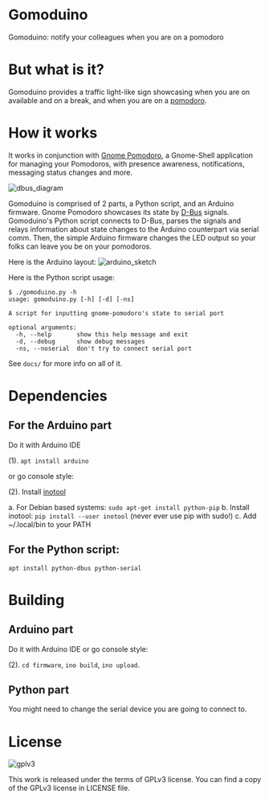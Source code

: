 Gomoduino
======

Gomoduino: notify your colleagues when you are on a pomodoro


# But what is it?
Gomoduino provides a traffic light-like sign showcasing when you are on available
and on a break, and when you are on a [pomodoro](http://pomodorotechnique.com).


# How it works
It works in conjunction with [Gnome Pomodoro](http://gnomepomodoro.org),
a Gnome-Shell application for managing your Pomodoros, with presence awareness,
notifications, messaging status changes and more.

![dbus_diagram](https://github.com/viccuad/gomoduino/raw/master/docs/arduino/bustle_pomodoro_log)

Gomoduino is comprised of 2 parts, a Python script, and an Arduino firmware.
Gnome Pomodoro showcases its state by [D-Bus](https://freedesktop.org/wiki/IntroductionToDBus/)
signals. Gomoduino's Python script connects to D-Bus, parses the signals and relays
information about state changes to the Arduino counterpart via serial comm. Then,
the simple Arduino firmware changes the LED output so your folks can leave you be
on your pomodoros.

Here is the Arduino layout:
![arduino_sketch](https://github.com/viccuad/gomoduino/raw/master/docs/arduino/Sketch_schem.svg)

Here is the Python script usage:

```terminal
$ ./gomoduino.py -h
usage: gomoduino.py [-h] [-d] [-ns]

A script for inputting gnome-pomodoro's state to serial port

optional arguments:
  -h, --help       show this help message and exit
  -d, --debug      show debug messages
  -ns, --noserial  don't try to connect serial port

```

See `docs/` for more info on all of it.


# Dependencies
## For the Arduino part

Do it with Arduino IDE

(1). `apt install arduino`

or go console style:

(2). Install [inotool](http://inotool.org/)

  a. For Debian based systems: ```sudo apt-get install python-pip```
  b. Install inotool: ```pip install --user inotool``` (never ever use pip with sudo!)
  c. Add ~/.local/bin to your PATH

## For the Python script:

`apt install python-dbus python-serial`


# Building
## Arduino part
Do it with Arduino IDE or go console style:

(2). `cd firmware`, `ino build`, `ino upload`.

## Python part
You might need to change the serial device you are going to connect to.


# License
![gplv3](https://github.com/viccuad/gomoduino/raw/master/assets/web/gplv3.png)

This work is released under the terms of GPLv3 license. You can find a copy of
the GPLv3 license in LICENSE file.
